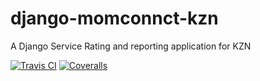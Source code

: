 django-momconnct-kzn
==========================

A Django Service Rating and reporting application for KZN

[![Travis CI][diy-ci-image]][diy-ci] [![Coveralls][diy-cove-image]][diy-cove]

  [diy-ci-image]: https://travis-ci.org/praekelt/django-momconnct-kzn.png?branch=develop
  [diy-ci]: https://travis-ci.org/praekelt/django-momconnct-kzn
  [diy-cove-image]: https://coveralls.io/repos/praekelt/django-momconnct-kzn/badge.png?branch=develop
  [diy-cove]: https://coveralls.io/r/praekelt/django-momconnct-kzn